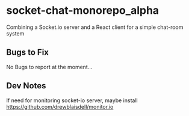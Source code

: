 # socket-chat-monorepo_alpha

Combining a Socket.io server and a React client for a simple chat-room system

## Bugs to Fix

No Bugs to report at the moment...

## Dev Notes

If need for monitoring socket-io server, maybe install https://github.com/drewblaisdell/monitor.io
